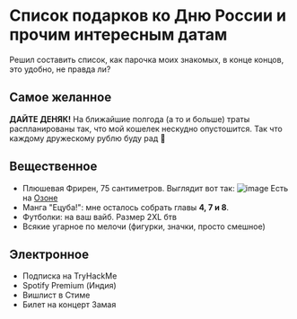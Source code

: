 # Список подарков ко Дню России и прочим интересным датам
Решил составить список, как парочка моих знакомых, в конце концов, это удобно, не правда ли?
## Самое желанное
**ДАЙТЕ ДЕНЯК!** На ближайшие полгода (а то и больше) траты распланированы так, что мой кошелек нескудно опустошится. Так что каждому дружескому рублю буду рад 🙏
## Вещественное
- Плюшевая Фрирен, 75 сантиметров. Выглядит вот так: ![image](https://github.com/kirasir1/wishlist/assets/13931629/180106e3-e532-486b-b6de-984830e9b039) Есть на [Озоне](https://www.ozon.ru/product/anime-myagkaya-igrushka-provozhayushchaya-v-posledniy-put-friren-friren-75-sm-frieren-beyond-1584926075)
- Манга "Ецуба!": мне осталось собрать главы __4, 7 и 8__.
- Футболки: на ваш вайб. Размер 2XL бтв
- Всякие угарное по мелочи (фигурки, значки, просто смешное)
## Электронное
- Подписка на TryHackMe
- Spotify Premium (Индия)
- Вишлист в Стиме
- Билет на концерт Замая
